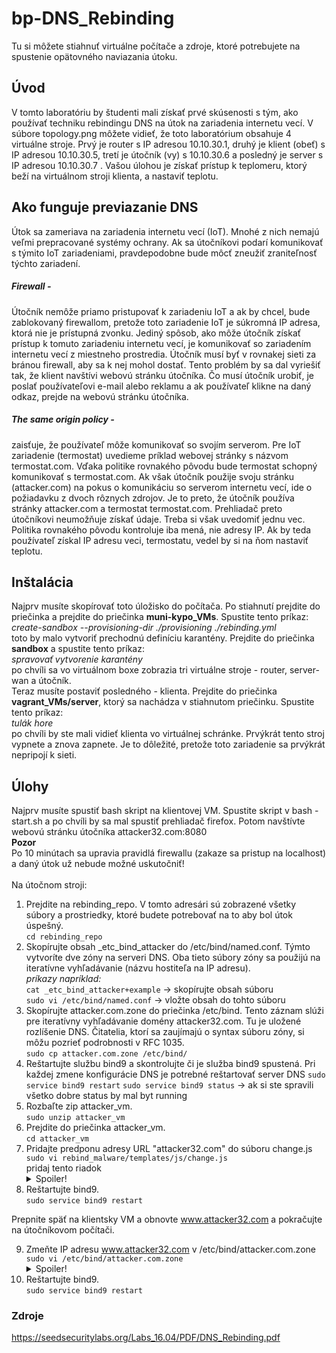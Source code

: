 # bp-DNS_Rebinding

Tu si môžete stiahnuť virtuálne počítače a zdroje, ktoré potrebujete na spustenie opätovného naviazania útoku.

## Úvod
V tomto laboratóriu by študenti mali získať prvé skúsenosti s tým, ako používať techniku rebindingu DNS na útok na zariadenia internetu vecí. V súbore topology.png môžete vidieť, že toto laboratórium obsahuje 4 virtuálne stroje. Prvý je router s IP adresou 10.10.30.1, druhý je klient (obeť) s IP adresou 10.10.30.5, tretí je útočník (vy) s 10.10.30.6 a posledný je server s IP adresou 10.10.30.7 . Vašou úlohou je získať prístup k teplomeru, ktorý beží na virtuálnom stroji klienta, a nastaviť teplotu.

## Ako funguje previazanie DNS
Útok sa zameriava na zariadenia internetu vecí (IoT). Mnohé z nich nemajú veľmi prepracované systémy ochrany. Ak sa útočníkovi podarí komunikovať s týmito IoT zariadeniami, pravdepodobne bude môcť zneužiť zraniteľnosť týchto zariadení.
##### Firewall -
Útočník nemôže priamo pristupovať k zariadeniu IoT a ak by chcel, bude zablokovaný firewallom, pretože toto zariadenie IoT je súkromná IP adresa, ktorá nie je prístupná zvonku. Jediný spôsob, ako môže útočník získať prístup k tomuto zariadeniu internetu vecí, je komunikovať so zariadením internetu vecí z miestneho prostredia. Útočník musí byť v rovnakej sieti za bránou firewall, aby sa k nej mohol dostať. Tento problém by sa dal vyriešiť tak, že klient navštívi webovú stránku útočníka. Čo musí útočník urobiť, je poslať používateľovi e-mail alebo reklamu a ak používateľ klikne na daný odkaz, prejde na webovú stránku útočníka.
##### The same origin policy -
zaisťuje, že používateľ môže komunikovať so svojím serverom. Pre IoT zariadenie (termostat) uvedieme príklad webovej stránky s názvom termostat.com. Vďaka politike rovnakého pôvodu bude termostat schopný komunikovať s termostat.com. Ak však útočník použije svoju stránku (attacker.com) na pokus o komunikáciu so serverom internetu vecí, ide o požiadavku z dvoch rôznych zdrojov. Je to preto, že útočník používa stránky attacker.com a termostat termostat.com. Prehliadač preto útočníkovi neumožňuje získať údaje. Treba si však uvedomiť jednu vec. Politika rovnakého pôvodu kontroluje iba mená, nie adresy IP. Ak by teda používateľ získal IP adresu veci, termostatu, vedel by si na ňom nastaviť teplotu.

## Inštalácia
Najprv musíte skopírovať toto úložisko do počítača. Po stiahnutí prejdite do priečinka a prejdite do priečinka **muni-kypo_VMs**. Spustite tento príkaz:
<br />
*create-sandbox --provisioning-dir ./provisioning ./rebinding.yml*
<br />
toto by malo vytvoriť prechodnú definíciu karantény. Prejdite do priečinka **sandbox** a spustite tento príkaz:
<br />
*spravovať vytvorenie karantény*
<br />
po chvíli sa vo virtuálnom boxe zobrazia tri virtuálne stroje - router, server-wan a útočník.
<br />
Teraz musíte postaviť posledného - klienta. Prejdite do priečinka **vagrant_VMs/server**, ktorý sa nachádza v stiahnutom priečinku. Spustite tento príkaz:
<br />
*tulák hore*
<br />
po chvíli by ste mali vidieť klienta vo virtuálnej schránke. Prvýkrát tento stroj vypnete a znova zapnete. Je to dôležité, pretože toto zariadenie sa prvýkrát nepripojí k sieti.

## Úlohy
Najprv musíte spustiť bash skript na klientovej VM. Spustite skript v bash - start.sh a po chvíli by sa mal spustiť prehliadač firefox. Potom navštívte webovú stránku útočníka attacker32.com:8080 <br />
**Pozor** <br />
Po 10 minútach sa upravia pravidlá firewallu (zakaze sa pristup na localhost) a daný útok už nebude možné uskutočniť!
<br /><br />
Na útočnom stroji:
1. Prejdite na rebinding_repo. V tomto adresári sú zobrazené všetky súbory a prostriedky, ktoré budete potrebovať na to aby bol útok úspešný. <br />
    `cd rebinding_repo`
2. Skopírujte obsah _etc_bind_attacker do /etc/bind/named.conf. Týmto vytvoríte dve zóny na serveri DNS. Oba tieto súbory zóny sa použijú na iteratívne vyhľadávanie (názvu hostiteľa na IP adresu). <br />
    *príkazy napríklad:* <br />
    `cat _etc_bind_attacker+example` -> skopírujte obsah súboru <br />
    `sudo vi /etc/bind/named.conf` -> vložte obsah do tohto súboru
3. Skopírujte attacker.com.zone do priečinka /etc/bind. Tento záznam slúži pre iteratívny vyhľadávanie domény attacker32.com. Tu je uložené rozlíšenie DNS. Čitatelia, ktorí sa zaujímajú o syntax súboru zóny, si môžu pozrieť podrobnosti v RFC 1035. <br />
    `sudo cp attacker.com.zone /etc/bind/`
4. Reštartujte službu bind9 a skontrolujte či je služba bind9 spustená. Pri každej zmene konfigurácie DNS je potrebné reštartovať server DNS
    `sudo service bind9 restart` 
    `sudo service bind9 status` -> ak si ste spravili všetko dobre status by mal byt running
5. Rozbaľte zip attacker_vm. <br />
    `sudo unzip attacker_vm`
6. Prejdite do priečinka attacker_vm. <br />
    `cd attacker_vm`
7. Pridajte predponu adresy URL "attacker32.com" do súboru change.js
    `sudo vi rebind_malware/templates/js/change.js` <br />
    pridaj tento riadok
    <details>
    <summary>Spoiler!</summary>
    <br />
      let url_prefix = 'http://www.attacker32.com:8080' 
    <br />
    </details>
8. Reštartujte bind9. <br />
    `sudo service bind9 restart`

Prepnite späť na klientsky VM a obnovte www.attacker32.com a pokračujte na útočníkovom počítači.

9. Zmeňte IP adresu www.attacker32.com v /etc/bind/attacker.com.zone <br />
    `sudo vi /etc/bind/attacker.com.zone`
    <details>
    <summary>Spoiler!</summary>
    <br />
      www     IN      A       &lt;ip_addr Client&gt; 
    <br />
    </details>
10. Reštartujte bind9. <br />
    `sudo service bind9 restart`

### Zdroje 
https://seedsecuritylabs.org/Labs_16.04/PDF/DNS_Rebinding.pdf
